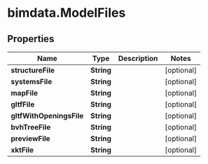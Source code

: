 # bimdata.ModelFiles

## Properties

Name | Type | Description | Notes
------------ | ------------- | ------------- | -------------
**structureFile** | **String** |  | [optional] 
**systemsFile** | **String** |  | [optional] 
**mapFile** | **String** |  | [optional] 
**gltfFile** | **String** |  | [optional] 
**gltfWithOpeningsFile** | **String** |  | [optional] 
**bvhTreeFile** | **String** |  | [optional] 
**previewFile** | **String** |  | [optional] 
**xktFile** | **String** |  | [optional] 


